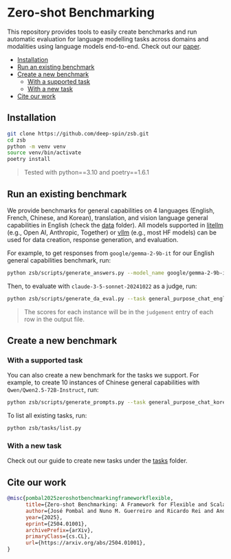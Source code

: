 # Zero-shot Benchmarking
This repository provides tools to easily create benchmarks and run automatic evaluation for language modelling tasks across domains and modalities using language models end-to-end. 
Check out our [paper](https://arxiv.org/abs/2504.01001).

- [Installation](#installation)
- [Run an existing benchmark](#run-an-existing-benchmark)
- [Create a new benchmark](#create-a-new-benchmark)
  - [With a supported task](#with-a-supported-task)
  - [With a new task](#with-a-new-task)
- [Cite our work](#cite-our-work)

## Installation
```bash
git clone https://github.com/deep-spin/zsb.git
cd zsb
python -m venv venv
source venv/bin/activate
poetry install
```
> Tested with python==3.10 and poetry==1.6.1

## Run an existing benchmark
We provide benchmarks for general capabilities on 4 languages (English, French, Chinese, and Korean), translation, and vision language general capabilities in English (check the [data](https://github.com/deep-spin/zsb/tree/main/data) folder).
All models supported in [litellm](https://github.com/BerriAI/litellm) (e.g., Open AI, Anthropic, Together) or [vllm](https://github.com/vllm-project/vllm) (e.g., most HF models) can be used for data creation, response generation, and evaluation.

For example, to get responses from `google/gemma-2-9b-it` for our English general capabilities benchmark, run:

```bash
python zsb/scripts/generate_answers.py --model_name google/gemma-2-9b-it --model_type vllm --prompts_path data/general_capabilities_english.jsonl --output_path example_answers.jsonl
```

Then, to evaluate with `claude-3-5-sonnet-20241022` as a judge, run:

```bash
python zsb/scripts/generate_da_eval.py --task general_purpose_chat_english --model_name claude-3-5-sonnet-20241022 --model_type litellm --answers_path example_answers.jsonl --output_path example_judgments.jsonl
```
> The scores for each instance will be in the `judgement` entry of each row in the output file.

## Create a new benchmark

### With a supported task

You can also create a new benchmark for the tasks we support. For example, to create 10 instances of Chinese general capabilities with `Qwen/Qwen2.5-72B-Instruct`, run:

```bash
python zsb/scripts/generate_prompts.py --task general_purpose_chat_korean --n_prompts 10 --model_name Qwen/Qwen2.5-72B-Instruct --model_type vllm --output_path example_dataset.jsonl --seed 42 --model_args "{'proper_model_args':{'tensor_parallel_size':4},'sampling_params':{'temperature':0,'max_tokens':8192}}"
```

To list all existing tasks, run:

```bash
python zsb/tasks/list.py
```

### With a new task

Check out our guide to create new tasks under the [tasks](https://github.com/deep-spin/zsb/tree/main/zsb/tasks) folder.

## Cite our work

```bibtex
@misc{pombal2025zeroshotbenchmarkingframeworkflexible,
      title={Zero-shot Benchmarking: A Framework for Flexible and Scalable Automatic Evaluation of Language Models}, 
      author={José Pombal and Nuno M. Guerreiro and Ricardo Rei and André F. T. Martins},
      year={2025},
      eprint={2504.01001},
      archivePrefix={arXiv},
      primaryClass={cs.CL},
      url={https://arxiv.org/abs/2504.01001}, 
}
```
